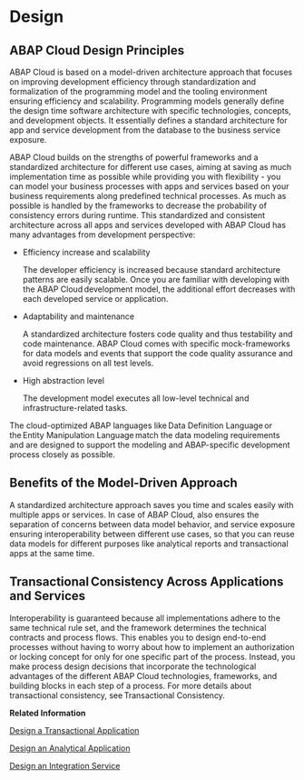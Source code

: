 <!-- loio314ae3eac1244588b15dd146f1aa0a51 -->

# Design



<a name="loio314ae3eac1244588b15dd146f1aa0a51__section_c5g_mb3_tyb"/>

## ABAP Cloud Design Principles

ABAP Cloud is based on a model-driven architecture approach that focuses on improving development efficiency through standardization and formalization of the programming model and the tooling environment ensuring efficiency and scalability. Programming models generally define the design time software architecture with specific technologies, concepts, and development objects. It essentially defines a standard architecture for app and service development from the database to the business service exposure.

ABAP Cloud builds on the strengths of powerful frameworks and a standardized architecture for different use cases, aiming at saving as much implementation time as possible while providing you with flexibility - you can model your business processes with apps and services based on your business requirements along predefined technical processes. As much as possible is handled by the frameworks to decrease the probability of consistency errors during runtime. This standardized and consistent architecture across all apps and services developed with ABAP Cloud has many advantages from development perspective:

-   Efficiency increase and scalability

    The developer efficiency is increased because standard architecture patterns are easily scalable. Once you are familiar with developing with the ABAP Cloud development model, the additional effort decreases with each developed service or application.

-   Adaptability and maintenance

    A standardized architecture fosters code quality and thus testability and code maintenance. ABAP Cloud comes with specific mock-frameworks for data models and events that support the code quality assurance and avoid regressions on all test levels.

-   High abstraction level

    The development model executes all low-level technical and infrastructure-related tasks.


The cloud-optimized ABAP languages like Data Definition Language or the Entity Manipulation Language match the data modeling requirements and are designed to support the modeling and ABAP-specific development process closely as possible.



<a name="loio314ae3eac1244588b15dd146f1aa0a51__section_c2s_mb3_tyb"/>

## Benefits of the Model-Driven Approach

A standardized architecture approach saves you time and scales easily with multiple apps or services. In case of ABAP Cloud, also ensures the separation of concerns between data model behavior, and service exposure ensuring interoperability between different use cases, so that you can reuse data models for different purposes like analytical reports and transactional apps at the same time.



<a name="loio314ae3eac1244588b15dd146f1aa0a51__section_ynz_z43_tyb"/>

## Transactional Consistency Across Applications and Services

Interoperability is guaranteed because all implementations adhere to the same technical rule set, and the framework determines the technical contracts and process flows. This enables you to design end-to-end processes without having to worry about how to implement an authorization or locking concept for only for one specific part of the process. Instead, you make process design decisions that incorporate the technological advantages of the different ABAP Cloud technologies, frameworks, and building blocks in each step of a process. For more details about transactional consistency, see Transactional Consistency.

**Related Information**  


[Design a Transactional Application](design-a-transactional-application-608432c.md "")

[Design an Analytical Application](design-an-analytical-application-8819cb7.md "")

[Design an Integration Service](design-an-integration-service-ec2ac31.md "")

